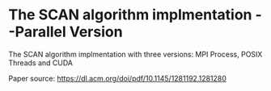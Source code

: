 # The SCAN algorithm implmentation --Parallel Version
The SCAN algorithm implmentation with three versions: MPI Process, POSIX Threads and CUDA

Paper source: https://dl.acm.org/doi/pdf/10.1145/1281192.1281280
